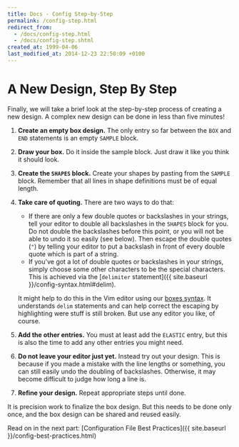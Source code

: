 ```yaml
---
title: Docs - Config Step-by-Step
permalink: /config-step.html
redirect_from:
  - /docs/config-step.html
  - /docs/config-step.shtml
created_at: 1999-04-06
last_modified_at: 2014-12-23 22:50:09 +0100
---
```


# A New Design, Step By Step

Finally, we will take a brief look at the step-by-step process of creating a new design. A complex new design can be
done in less than five minutes!

  1. **Create an empty box design.**
     The only entry so far between the `BOX` and `END` statements is an empty `SAMPLE` block.

  1. **Draw your box.**
     Do it inside the sample block. Just draw it like you think it should look.

  1. **Create the `SHAPES` block.**
     Create your shapes by pasting from the `SAMPLE` block. Remember that all lines in shape definitions must be of
     equal length.

  1. **Take care of quoting.** There are two ways to do that:

      - If there are only a few double quotes or backslashes in your strings, tell your editor to double all
        backslashes in the `SHAPES` block for you. Do not double the backslashes before this point, or you will not be
        able to undo it so easily (see below). Then escape the double quotes (`"`) by telling your editor to put a
        backslash in front of every double quote which is part of a string.
      - If you've got a lot of double quotes or backslashes in your strings, simply choose some other characters to be
        the special characters. This is achieved via the
        [`delimiter` statement]({{ site.baseurl }}/config-syntax.html#delim).

     It might help to do this in the Vim editor using our
     [boxes syntax](https://raw.githubusercontent.com/ascii-boxes/boxes/master/boxes.vim). It understands `delim`
     statements and can help correct the escaping by highlighting were stuff is still broken. But use any editor you
     like, of course.

  1. **Add the other entries.**
     You must at least add the `ELASTIC` entry, but this is also the time to add any other entries you might need.

  1. **Do not leave your editor just yet.**
     Instead try out your design. This is because if you made a mistake with the line lengths or something, you can
     still easily undo the doubling of backslashes. Otherwise, it may become difficult to judge how long a line is.

  1. **Refine your design.**
     Repeat appropriate steps until done.

It is precision work to finalize the box design. But this needs to be done only once, and the box design can be shared
and reused easily.


Read on in the next part: [Configuration File Best Practices]({{ site.baseurl }}/config-best-practices.html)
